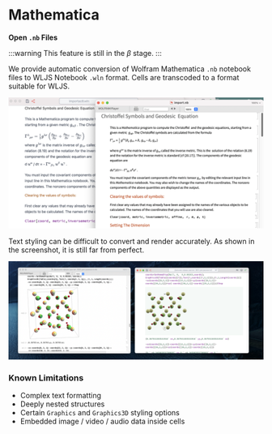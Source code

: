 # Mathematica

__Open `.nb` Files__

:::warning
This feature is still in the $\beta$ stage.
:::

We provide automatic conversion of Wolfram Mathematica `.nb` notebook files to WLJS Notebook `.wln` format. Cells are transcoded to a format suitable for WLJS.

![](./../../Screenshot%202025-06-22%20at%2020.41.55.png)

Text styling can be difficult to convert and render accurately. As shown in the screenshot, it is still far from perfect.

![](./../../Screenshot%202024-12-19%20at%2019.08.58.png)

### Known Limitations
- Complex text formatting
- Deeply nested structures
- Certain `Graphics` and `Graphics3D` styling options
- Embedded image / video / audio data inside cells